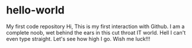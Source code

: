 # hello-world
My first code repository
Hi,
 This is my first interaction with Github. I am a complete noob, wet behind the ears in this cut throat IT world.
Hell I can't even type straight. Let's see how high I go. Wish me luck!!!
